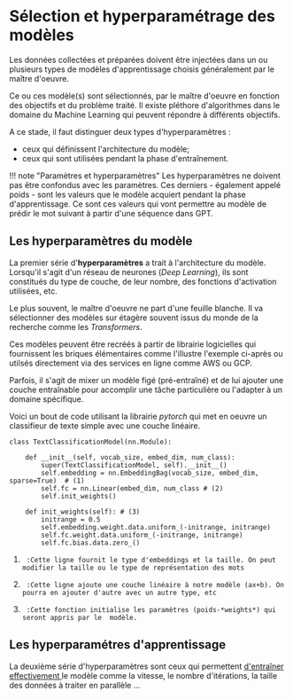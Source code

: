 # Sélection et hyperparamétrage des modèles 

Les données collectées et préparées doivent être injectées dans un ou plusieurs types de modèles d'apprentissage choisis généralement par le maître d'oeuvre.

Ce ou ces modèle(s) sont sélectionnés, par le maître d'oeuvre en fonction des objectifs et du problème traité. Il existe pléthore d'algorithmes dans le domaine du Machine Learning qui peuvent répondre à différents objectifs. 

A ce stade, il faut distinguer deux types d'hyperparamètres :

- ceux qui définissent l'architecture du modèle; 
- ceux qui sont utilisées pendant la phase d'entraînement. 

!!! note "Paramètres et hyperparamètres"
	Les hyperparamètres ne doivent pas être confondus avec les paramètres. Ces derniers - également appelé poids - sont les valeurs que le modèle acquiert pendant la phase d'apprentissage. Ce sont ces valeurs qui vont permettre au modèle de prédir le mot suivant à partir d'une séquence dans GPT. 


## Les hyperparamètres du modèle

La premier série d'**hyperparamètres** a trait à l'architecture du modèle. Lorsqu'il s'agit d'un réseau de neurones (*Deep Learning*), ils sont constitués du type de couche, de leur nombre, des fonctions d'activation utilisées, etc. 

Le plus souvent, le maître d'oeuvre ne part d'une feuille blanche. Il va sélectionner des modèles sur étagère souvent issus du monde de la recherche comme les *Transformers*.

Ces modèles peuvent être recréés à partir de librairie logicielles qui fournissent les briques élémentaires comme l'illustre l'exemple ci-après ou utilsés directement via des services en ligne comme AWS ou GCP. 

Parfois, il s'agit de mixer un modèle figé (pré-entraîné) et de lui ajouter une couche entraînable pour accomplir une tâche particulière ou l'adapter à un domaine spécifique. 

Voici un bout de code utilisant la librairie *pytorch* qui met en oeuvre un classifieur de texte simple avec une couche linéaire. 


``` { .python title="Classifieur de texte" .annotate }
class TextClassificationModel(nn.Module):

    def __init__(self, vocab_size, embed_dim, num_class):
        super(TextClassificationModel, self).__init__()
        self.embedding = nn.EmbeddingBag(vocab_size, embed_dim, sparse=True)  # (1)
        self.fc = nn.Linear(embed_dim, num_class # (2)
        self.init_weights()

    def init_weights(self): # (3)
        initrange = 0.5
        self.embedding.weight.data.uniform_(-initrange, initrange)
        self.fc.weight.data.uniform_(-initrange, initrange)
        self.fc.bias.data.zero_()

```

1.      :Cette ligne fournit le type d'embeddings et la taille. On peut modifier la taille ou le type de représentation des mots 
2.      :Cette ligne ajoute une couche linéaire à notre modèle (ax+b). On pourra en ajouter d'autre avec un autre type, etc
3.      :Cette fonction initialise les paramètres (poids-*weights*) qui seront appris par le  modèle. 


## Les hyperparamétres d'apprentissage

La deuxième série d'hyperparamètres sont ceux qui permettent [d'entraîner effectivement ](3_Apprentissage.md)le modèle comme la vitesse, le nombre d'itérations, la taille des données à traiter en parallèle ...  
